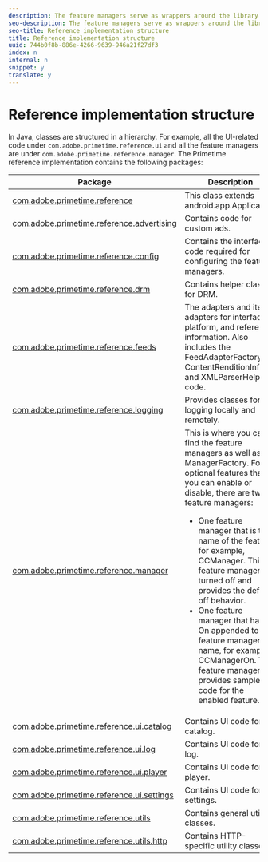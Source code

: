 ```yaml
---
description: The feature managers serve as wrappers around the library.
seo-description: The feature managers serve as wrappers around the library.
seo-title: Reference implementation structure
title: Reference implementation structure
uuid: 744b0f8b-886e-4266-9639-946a21f27df3
index: n
internal: n
snippet: y
translate: y
---
```


# Reference implementation structure

In Java, classes are structured in a hierarchy. For example, all the UI-related code under `com.adobe.primetime.reference.ui` and all the feature managers are under `com.adobe.primetime.reference.manager`. 
The Primetime reference implementation contains the following packages: 

<table id="table_228CB6BB38DF4D60BD28D14ED800FED8"> 
 <thead> 
  <tr> 
   <th colname="col1" class="entry">Package</th> 
   <th colname="col2" class="entry">Description</th> 
  </tr> 
 </thead>
 <tbody> 
  <tr> 
   <td colname="col1"><a href="http://help.adobe.com/en_US/primetime/reference_implementation/android/javadoc/com/adobe/primetime/reference/PrimetimeReference.html" format="html" scope="external">com.adobe.primetime.reference</a> </td> 
   <td colname="col2">This class extends <span class="codeph">android.app.Application</span>. </td> 
  </tr> 
  <tr> 
   <td colname="col1"><a href="http://help.adobe.com/en_US/primetime/reference_implementation/android/javadoc/com/adobe/primetime/reference/advertising/package-summary.html" format="html" scope="external">com.adobe.primetime.reference.advertising</a> </td> 
   <td colname="col2">Contains code for custom ads.</td> 
  </tr> 
  <tr> 
   <td colname="col1"><a href="http://help.adobe.com/en_US/primetime/reference_implementation/android/javadoc/com/adobe/primetime/reference/config/package-summary.html" format="html" scope="external">com.adobe.primetime.reference.config</a> </td> 
   <td colname="col2">Contains the interface code required for configuring the feature managers.</td> 
  </tr> 
  <tr> 
   <td colname="col1"><a href="http://help.adobe.com/en_US/primetime/reference_implementation/android/javadoc/com/adobe/primetime/reference/drm/package-summary.html" format="html" scope="external">com.adobe.primetime.reference.drm</a> </td> 
   <td colname="col2">Contains helper classes for DRM.</td> 
  </tr> 
  <tr> 
   <td colname="col1"><a href="http://help.adobe.com/en_US/primetime/reference_implementation/android/javadoc/com/adobe/primetime/reference/feeds/package-summary.html" format="html" scope="external">com.adobe.primetime.reference.feeds</a> </td> 
   <td colname="col2">The adapters and item adapters for interface, platform, and reference information. Also includes the <span class="codeph">FeedAdapterFactory</span>, <span class="codeph">ContentRenditionInfo</span>, and <span class="codeph">XMLParserHelper</span> code. </td> 
  </tr> 
  <tr> 
   <td colname="col1"><a href="http://help.adobe.com/en_US/primetime/reference_implementation/android/javadoc/com/adobe/primetime/reference/logging/package-summary.html" format="html" scope="external">com.adobe.primetime.reference.logging</a> </td> 
   <td colname="col2">Provides classes for logging locally and remotely.</td> 
  </tr> 
  <tr> 
   <td colname="col1"><a href="http://help.adobe.com/en_US/primetime/reference_implementation/android/javadoc/com/adobe/primetime/reference/manager/package-summary.html" format="html" scope="external">com.adobe.primetime.reference.manager</a> </td> 
   <td colname="col2">This is where you can find the feature managers as well as the <span class="codeph">ManagerFactory</span>. For optional features that you can enable or disable, there are two feature managers: 
    <ul id="ul_DB976A6E05494E10B57CE07E816FCE79"> 
     <li id="li_0A4F951B8F4743EFA6350FFADFFFCD57">One feature manager that is the name of the feature, for example, <span class="codeph">CCManager</span>. This feature manager is turned off and provides the default off behavior. </li> 
     <li id="li_FA7B8BBBD3AD468F9A7397B23CBB9361">One feature manager that has On appended to the feature manager name, for example, <span class="codeph">CCManagerOn</span>. This feature manager provides sample code for the enabled feature. </li> 
    </ul> </td> 
  </tr> 
  <tr> 
   <td colname="col1"><a href="http://help.adobe.com/en_US/primetime/reference_implementation/android/javadoc/com/adobe/primetime/reference/ui/catalog/package-summary.html" format="html" scope="external">com.adobe.primetime.reference.ui.catalog</a> </td> 
   <td colname="col2">Contains UI code for the catalog.</td> 
  </tr> 
  <tr> 
   <td colname="col1"><a href="http://help.adobe.com/en_US/primetime/reference_implementation/android/javadoc/com/adobe/primetime/reference/ui/log/package-summary.html" format="html" scope="external">com.adobe.primetime.reference.ui.log</a> </td> 
   <td colname="col2">Contains UI code for the log.</td> 
  </tr> 
  <tr> 
   <td colname="col1"><a href="http://help.adobe.com/en_US/primetime/reference_implementation/android/javadoc/com/adobe/primetime/reference/ui/player/package-summary.html" format="html" scope="external">com.adobe.primetime.reference.ui.player</a> </td> 
   <td colname="col2">Contains UI code for the player.</td> 
  </tr> 
  <tr> 
   <td colname="col1"><a href="http://help.adobe.com/en_US/primetime/reference_implementation/android/javadoc/com/adobe/primetime/reference/ui/settings/package-summary.html" format="html" scope="external">com.adobe.primetime.reference.ui.settings</a> </td> 
   <td colname="col2">Contains UI code for settings.</td> 
  </tr> 
  <tr> 
   <td colname="col1"><a href="http://help.adobe.com/en_US/primetime/reference_implementation/android/javadoc/com/adobe/primetime/reference/utils/package-summary.html" format="html" scope="external">com.adobe.primetime.reference.utils</a> </td> 
   <td colname="col2">Contains general utility classes.</td> 
  </tr> 
  <tr> 
   <td colname="col1"><a href="http://help.adobe.com/en_US/primetime/reference_implementation/android/javadoc/com/adobe/primetime/reference/utils/http/package-summary.html" format="html" scope="external">com.adobe.primetime.reference.utils.http</a> </td> 
   <td colname="col2">Contains HTTP-specific utility classes.</td> 
  </tr> 
 </tbody> 
</table>

